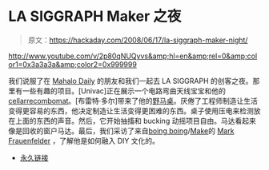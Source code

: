 # LA SIGGRAPH Maker 之夜

> 原文：<https://hackaday.com/2008/06/17/la-siggraph-maker-night/>

<http://www.youtube.com/v/2p80qNUQyvs&amp;hl=en&amp;rel=0&amp;color1=0x3a3a3a&amp;color2=0x999999>

 
我们说服了在 [Mahalo Daily](http://www.mahalodaily.com/) 的朋友和我们一起去 LA SIGGRAPH 的创客之夜。那里有一些有趣的项目。[Univac]正在展示一个电路弯曲天线宝宝和他的[cellarrecombomat](http://www.techdweeb.com/CellularRecombomat.html)。[布雷特·多尔]带来了他的[野马桌](http://www.youtube.com/user/kingv100)。厌倦了工程师制造让生活变得更容易的东西，他决定制造让生活变得更困难的东西。桌子使用压电来检测放在上面的东西的声音。然后，它开始抽搐和 bucking 动摇项目自由。马达看起来像是回收的窗户马达。最后，我们采访了来自[boing boing](http://boingboing.net/)/[Make](http://makezine.com/)的 [Mark Frauenfelder](http://mahalo.com/Mark_Frauenfelder) ，了解他是如何融入 DIY 文化的。

*   [永久链接](http://www.mahalodaily.com/2008/06/17/md144-maker-night-feat-mark-frauenfelder/)